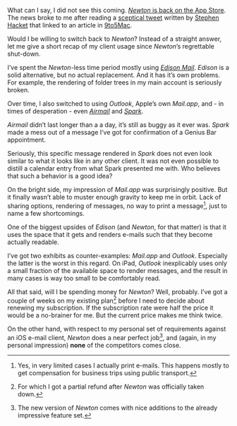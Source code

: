 What can I say, I did not see this coming. [*Newton* is back on the App Store][nb]. The news broke to me after reading a [sceptical tweet][ismh1] written by [Stephen Hacket][ismh] that linked to an article in [9to5Mac][9to5].

Would I be willing to switch back to *Newton*? Instead of a straight answer, let me give a short recap of my client usage since *Newton*’s regrettable shut-down. 

I’ve spent the *Newton*-less time period mostly using [*Edison Mail*][edison]. *Edison* is a solid alternative, but no actual replacement. And it has it’s own problems. For example, the rendering of folder trees in my main account is seriously broken.

Over time, I also switched to using *Outlook*, Apple’s own *Mail.app*, and - in times of desperation - even [*Airmail*][am] and [*Spark*][spark].

*Airmail* didn’t last longer than a a day, it’s still as buggy as it ever was. *Spark* made a mess out of a message I’ve got for confirmation of a Genius Bar appointment. 

Seriously, this specific message rendered in *Spark* does not even look similar to what it looks like in any other client. It was not even possible to distill a calendar entry from what Spark presented me with. Who believes that such a behavior is a good idea?

On the bright side, my impression of *Mail.app* was surprisingly positive. But it finally wasn’t able to muster enough gravity to keep me in orbit. Lack of sharing options, rendering of messages, no way to print a message[^1], just to name a few shortcomings.

One of the biggest upsides of *Edison* (and *Newton*, for that matter) is that it uses the space that it gets and renders e-mails such that they become actually readable. 

I’ve got two exhibits as counter-examples: *Mail.app* and *Outlook*. Especially the latter is the worst in this regard. On iPad, *Outlook* inexplicably uses only a small fraction of the available space to render messages, and the result in many cases is way too small to be comfortably read.  

All that said, will I be spending money for *Newton*? Well, probably. I’ve got a couple of weeks on my existing plan[^3] before I need to decide about renewing my subscription. If the subscription rate were half the price it would be a no-brainer for me. But the current price makes me think twice.

On the other hand, with respect to my personal set of requirements against an iOS e-mail client, *Newton* does a near perfect job[^2], and (again, in my personal impression) **none** of the competitors comes close. 

[nb]: https://blog.newtonhq.com/and-we-have-lift-off-70c1ee7183c5
[ismh1]: https://twitter.com/ismh/status/1092778240882720768
[ismh]: https://twitter.com/ismh
[9to5]: https://9to5mac.com/2019/02/05/newton-mail-returns-ios-download/
[edison]: https://mail.edison.tech
[spark]: https://sparkmailapp.com
[am]: http://airmailapp.com

[^1]: Yes, in very limited cases I actually print e-mails. This happens mostly to get compensation for business trips using public transport.
[^2]: The new version of *Newton* comes with nice additions to the already impressive feature set.
[^3]: For which I got a partial refund after *Newton* was officially taken down. 
